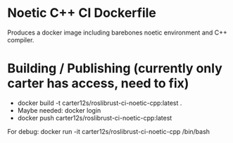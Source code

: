 # Noetic C++ CI Dockerfile
Produces a docker image including barebones noetic environment and C++ compiler.

# Building / Publishing (currently only carter has access, need to fix)
- docker build -t carter12s/roslibrust-ci-noetic-cpp:latest .
- Maybe needed: docker login
- docker push carter12s/roslibrust-ci-noetic-cpp:latest

For debug:
docker run -it carter12s/roslibrust-ci-noetic-cpp /bin/bash